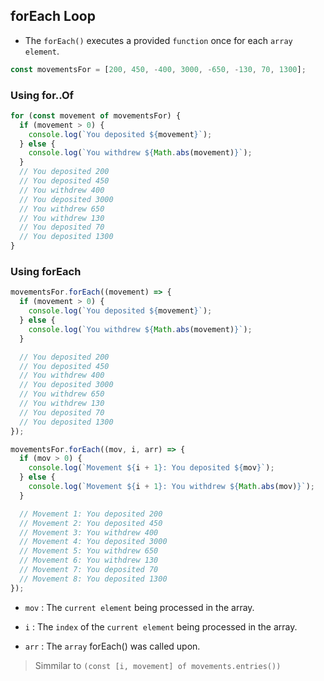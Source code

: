 ## forEach Loop

- The `forEach()` executes a provided `function` once for each `array element`.

```js
const movementsFor = [200, 450, -400, 3000, -650, -130, 70, 1300];
```

### Using for..Of

```js
for (const movement of movementsFor) {
  if (movement > 0) {
    console.log(`You deposited ${movement}`);
  } else {
    console.log(`You withdrew ${Math.abs(movement)}`);
  }
  // You deposited 200
  // You deposited 450
  // You withdrew 400
  // You deposited 3000
  // You withdrew 650
  // You withdrew 130
  // You deposited 70
  // You deposited 1300
}
```

### Using forEach

```js
movementsFor.forEach((movement) => {
  if (movement > 0) {
    console.log(`You deposited ${movement}`);
  } else {
    console.log(`You withdrew ${Math.abs(movement)}`);
  }

  // You deposited 200
  // You deposited 450
  // You withdrew 400
  // You deposited 3000
  // You withdrew 650
  // You withdrew 130
  // You deposited 70
  // You deposited 1300
});
```

```js
movementsFor.forEach((mov, i, arr) => {
  if (mov > 0) {
    console.log(`Movement ${i + 1}: You deposited ${mov}`);
  } else {
    console.log(`Movement ${i + 1}: You withdrew ${Math.abs(mov)}`);
  }

  // Movement 1: You deposited 200
  // Movement 2: You deposited 450
  // Movement 3: You withdrew 400
  // Movement 4: You deposited 3000
  // Movement 5: You withdrew 650
  // Movement 6: You withdrew 130
  // Movement 7: You deposited 70
  // Movement 8: You deposited 1300
});
```

- `mov` : The `current element` being processed in the array.

- `i` : The `index` of the `current element` being processed in the array.

- `arr` : The `array` forEach() was called upon.

> Simmilar to `(const [i, movement] of movements.entries())`
